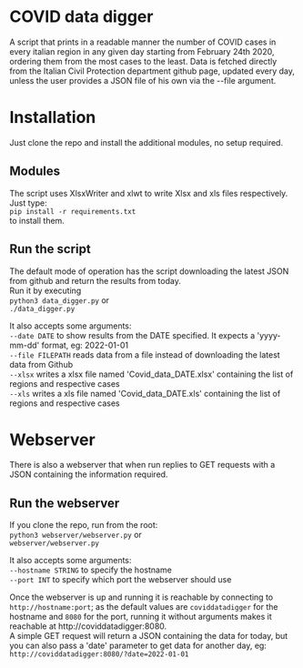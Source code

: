 # COVID data digger

A script that prints in a readable manner the number of COVID cases in every italian region in any given day starting from February 24th 2020, ordering them from the most cases to the least.
Data is fetched directly from the Italian Civil Protection department github page, updated every day, unless the user provides a JSON file of his own via the --file argument.

# Installation
Just clone the repo and install the additional modules, no setup required.

## Modules
The script uses XlsxWriter and xlwt to write Xlsx and xls files respectively. Just type:  
`pip install -r requirements.txt`  
to install them.

## Run the script
The default mode of operation has the script downloading the latest JSON from github and return the results from today.  
Run it by executing  
`python3 data_digger.py` or  
`./data_digger.py`

It also accepts some arguments:  
`--date DATE` to show results from the DATE specified. It expects a 'yyyy-mm-dd' format, eg: 2022-01-01  
`--file FILEPATH` reads data from a file instead of downloading the latest data from Github  
`--xlsx` writes a xlsx file named 'Covid_data_DATE.xlsx' containing the list of regions and respective cases  
`--xls` writes a xls file named 'Covid_data_DATE.xls' containing the list of regions and respective cases  

# Webserver
There is also a webserver that when run replies to GET requests with a JSON containing the information required.

## Run the webserver
If you clone the repo, run from the root:  
`python3 webserver/webserver.py` or  
`webserver/webserver.py`

It also accepts some arguments:  
`--hostname STRING` to specify the hostname  
`--port INT` to specify which port the webserver should use

Once the webserver is up and running it is reachable by connecting to `http://hostname:port`; as the default values are `coviddatadigger` for the hostname and `8080` for the port, running it without arguments makes it reachable at http://coviddatadigger:8080.  
A simple GET request will return a JSON containing the data for today, but you can also pass a 'date' parameter to get data for another day, eg:  
`http://coviddatadigger:8080/?date=2022-01-01`
